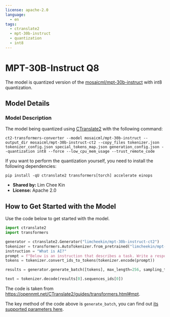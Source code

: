 ```yaml
---
license: apache-2.0
language:
  - en
tags:
  - ctranslate2
  - mpt-30b-instruct
  - quantization
  - int8
---
```


# MPT-30B-Instruct Q8

The model is quantized version of the [mosaicml/mpt-30b-instruct](https://huggingface.co/mosaicml/mpt-30b-instruct) with int8 quantization.

## Model Details

### Model Description

The model being quantized using [CTranslate2](https://opennmt.net/CTranslate2/) with the following command:

```
ct2-transformers-converter --model mosaicml/mpt-30b-instruct --output_dir mosaicml/mpt-30b-instruct-ct2 --copy_files tokenizer.json tokenizer_config.json special_tokens_map.json generation_config.json --quantization int8 --force --low_cpu_mem_usage --trust_remote_code
```

If you want to perform the quantization yourself, you need to install the following dependencies:

```
pip install -qU ctranslate2 transformers[torch] accelerate einops
```

- **Shared by:** Lim Chee Kin
- **License:** Apache 2.0

## How to Get Started with the Model

Use the code below to get started with the model.

```python
import ctranslate2
import transformers

generator = ctranslate2.Generator("limcheekin/mpt-30b-instruct-ct2")
tokenizer = transformers.AutoTokenizer.from_pretrained("limcheekin/mpt-30b-instruct-ct2")
instruction = "What is AI?"
prompt = f"Below is an instruction that describes a task. Write a response that appropriately completes the request.\n\n###Instruction\n{instruction}\n\n### Response\n"
tokens = tokenizer.convert_ids_to_tokens(tokenizer.encode(prompt))

results = generator.generate_batch([tokens], max_length=256, sampling_topk=10)

text = tokenizer.decode(results[0].sequences_ids[0])
```

The code is taken from https://opennmt.net/CTranslate2/guides/transformers.html#mpt.

The key method of the code above is `generate_batch`, you can find out [its supported parameters here](https://opennmt.net/CTranslate2/python/ctranslate2.Generator.html#ctranslate2.Generator.generate_batch).

